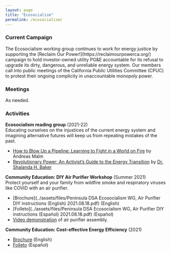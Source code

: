 ```yaml
---
layout: page
title: "Ecosocialism"
permalink: /ecosocialism/
---
```

<h3>Current Campaign</h3>
The Ecosocialism working group continues to work for energy justice by supporting the [Reclaim Our Power!](https://reclaimourpowerca.org/) campaign to hold investor-owned utility PG&E accountable for its refusal to upgrade its dirty, dangerous, and unreliable energy system. Our members call into public meetings of the California Public Utilities Committee (CPUC) to protest their ongoing complicity in unaccountable monopoly power.

<h3>Meetings</h3>
As needed.

<h3>Activities</h3>

**Ecosocialism reading group** (2021-22)<br>
Educating ourselves on the injustices of the current energy system and imagining alternative futures will keep us from repeating mistakes of the past.
* [How to Blow Up a Pipeline: Learning to Fight in a World on Fire](https://www.versobooks.com/books/3665-how-to-blow-up-a-pipeline) by Andreas Malm
* [Revolutionary Power: An Activist’s Guide to the Energy Transition](https://islandpress.org/books/revolutionary-power) by [Dr. Shalanda H. Baker](https://cssh.northeastern.edu/faculty/shalanda-h-baker/)

**Community Education: DIY Air Purifier Workshop** (Summer 2021)<br>
Protect yourself and your family from wildfire smoke and respiratory viruses like COVID with an air purifier.
* [Brochure](../assets/files/Peninsula DSA Ecosocialism WG, Air Purifier DIY instructions (English) 2021.08.18.pdf) (English)
* [Folleto](../assets/files/Peninsula DSA Ecosocialism WG, Air Purifier DIY instructions (Español) 2021.08.18.pdf) (Español)
* [Video demonstration](https://twitter.com/DSA_Peninsula/status/1416934098610769921?t=kQgXleJFgqnUHn6sXmLt4w&s=19) of air purifier assembly.

**Community Education: Cost-effective Energy Efficiency** (2021)
* [Brochure](../assets/files/energy-education.pdf) (English)
* [Folleto](../assets/files/energy-education-es.pdf) (Español)
